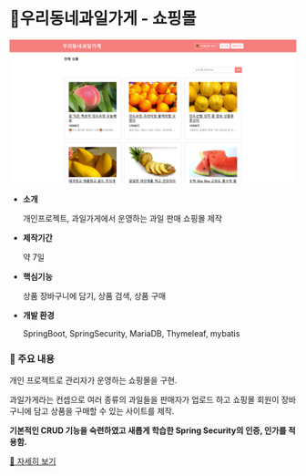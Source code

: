 # 🍍우리동네과일가게 - 쇼핑몰

![1번이미지](https://github.com/kimjisun5963/shoppingMall/blob/main/0-1.PNG)

- **소개**

  개인프로젝트, 과일가게에서 운영하는 과일 판매 쇼핑몰 제작

- **제작기간**

  약 7일

- **핵심기능**

  상품 장바구니에 담기, 상품 검색, 상품 구매

- **개발 환경**

  SpringBoot, SpringSecurity, MariaDB, Thymeleaf, mybatis

### 🔎 주요 내용
개인 프로젝트로 관리자가 운영하는 쇼핑몰을 구현.

과일가게라는 컨셉으로 여러 종류의 과일들을 판매자가 업로드 하고 쇼핑몰 회원이 장바구니에 담고 상품을 구매할 수 있는 사이트를 제작.

**기본적인 CRUD 기능을 숙련하였고 새롭게 학습한 Spring Security의 인증, 인가를 적용함.**

[📃 자세히 보기](https://drive.google.com/file/d/1NbhQwhtut15a9kj9D0wKoDrqvkrarnSx/view?usp=sharing)
